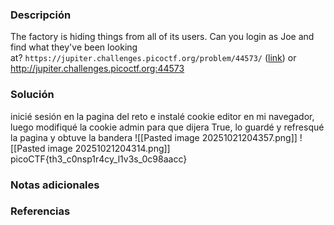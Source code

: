 ### Descripción 
The factory is hiding things from all of its users. Can you login as Joe and find what they've been looking at? `https://jupiter.challenges.picoctf.org/problem/44573/` ([link](https://jupiter.challenges.picoctf.org/problem/44573/)) or http://jupiter.challenges.picoctf.org:44573
### Solución 
inicié sesión en la pagina del reto e instalé cookie editor en mi navegador, luego modifiqué la cookie admin para que dijera True, lo guardé y refresqué la pagina y obtuve la bandera
![[Pasted image 20251021204357.png]]
![[Pasted image 20251021204314.png]]
picoCTF{th3_c0nsp1r4cy_l1v3s_0c98aacc}
### Notas adicionales
### Referencias